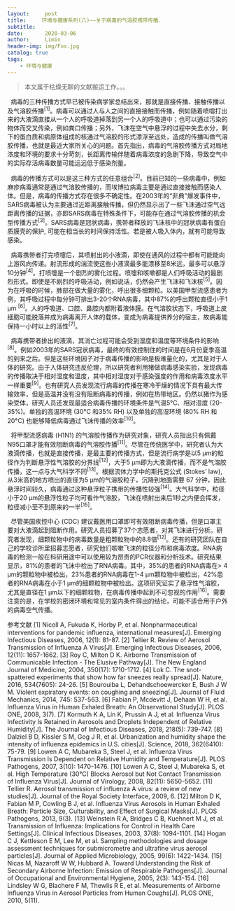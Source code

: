 ```yaml
---
layout:     post                  
title:     环境与健康系列(八)——关于病毒的气溶胶携带传播.
subtitle: 
date:       2020-03-06
author:     Limin                    
header-img: img/Fox.jpg    
catalog: true                     
tags:                             
    - 环境与健康
---
```


> 本文属于枯燥无聊的文献搬运工作。。。

&nbsp; 病毒的三种传播方式早已被传染病学家总结出来，那就是直接传播、接触传播以及气溶胶传播<sup>[1]</sup>。病毒可以通过人与人之间的直接接触而传播，例如随着喷嚏打出来的大液滴直接从一个人的呼吸道掉落到另一个人的呼吸道中；也可以通过污染的物体而交叉传染，例如粪口传播；另外，飞沫在空气中悬浮的过程中失去水分，剩下的蛋白质和病原体组成的核通过气溶胶的形式漂浮至远处，造成的传播叫做气溶胶传播，也就是最近大家所关心的问题。首先指出，病毒的气溶胶传播方式对局地浓度和环境的要求十分苛刻，长距离传输伴随着病毒浓度的急剧下降，导致空气中的实际存活病毒数量可能远远低于感染剂量。

&nbsp; 病毒的传播方式可以是这三种方式的任意组合<sup>[2]</sup>。目前已知的一些病毒中，例如麻疹病毒通常是通过气溶胶传播的，而埃博拉病毒主要是通过直接接触而感染人体。但是，病毒的传播方式存在很多不确定性。在2003年的“非典”爆发事件中，SARS病毒被认为主要通过近距离接触传播，但仍然显示出了一些飞沫通过空气远距离传播的证据，亦即SARS病毒在特殊条件下，可能存在通过气溶胶传播的机会型传播方式<sup>[3]</sup>。SARS病毒是冠状病毒，携带者释放的飞沫核中的冠状病毒有蛋白质膜壳的保护, 可能在相当长的时间保持活性。若是被人吸入体内，就有可能导致感染。

&nbsp; 病毒携带者打完喷嚏后，其喷射出的小液滴，即使在通风的过程中都有可能能向上游风向传递。射流形成的湍流使这些小液滴最多能漂移至8米远，最多可以悬浮10分钟<sup>[4]</sup>。打喷嚏是一个剧烈的雾化过程。喷嚏和咳嗽都是人们呼吸活动的最剧烈形式。即使是不剧烈的呼吸活动，例如说话，仍然会产生飞沫和飞沫核<sup>[5]</sup>。因为在呼吸的时候，肺部在做大量的雾化，呼出很多细颗粒。以美国甲型流感患者为例，其呼吸过程中每分钟可排出3-20个RNA病毒，其中87%的呼出颗粒直径小于1 µm <sup>[6]</sup>。人的呼吸道、口腔、鼻腔内都附着液体膜。在气溶胶状态下，呼吸道上皮细胞可能脱落并成为病毒离开人体的载体，变成为病毒提供养分的宿主，故病毒能保持一小时以上的活性<sup>[7]</sup>。

&nbsp; 病毒携带者排出的液滴，其消亡过程可能会受到湿度和温度等环境条件的影响<sup>[8]</sup>。例如2003年的SARS冠状病毒，最终的有效控制住的时间是在6月份夏季高温的到来之后。但是这些环境因子对于病毒传播的影响是极难量化的，尤其是对于人体的研究。由于人体研究违反伦理，所以研究者利用猪做病毒感染实验，发现病毒的传播取决于相对湿度和温度，其中相对湿度对于感染强度的作用和病毒浓度水平一样重要<sup>[9]</sup>。也有研究人员发现流行病毒的传播在寒冷干燥的情况下具有最大传输效率，但是高温并没有没有阻断病毒的传播，例如在热带地区。仍然以猪作为感染受体，研究人员还发现最适合病毒传播的环境条件是气温5°C、相对湿度 (20-35%)。单独的高温环境 (30°C 和35% RH) 以及单独的高湿环境 (80% RH 和20°C) 也能够降低病毒通过飞沫传播的效率<sup>[10]</sup>。

&nbsp; 将甲型流感病毒 (H1N1) 的气溶胶传播作为研究对象，研究人员指出只有佩戴N95口罩才能有效阻断病毒的气溶胶传播<sup>[11]</sup>。尽管在传统医学中，研究者认为大液滴传播，也就是直接传播，是最主要的传播方式，但是流行病学是以5 µm的粒径作为判断悬浮性气溶胶的分界线<sup>[12]</sup>，大于5 µm即为大液滴传播，而不是气溶胶传播，这一点与大气科学不同<sup>[13]</sup>。根据流体力学中的斯托克公式 (Stokes’ law), 从3米高的地方喷出的直径为5 µm的气溶胶粒子，沉降到地面需要 67 分钟，因此悬浮时间较久，病毒通过这种悬浮粒子携带的传播性较强<sup>[14]</sup>。大气科学中，粒径小于20 µm的悬浮性粒子均可看作气溶胶，飞沫在喷射出来后1秒之内便会挥发，粒径减小至不到原来的一半<sup>[15]</sup>。

&nbsp; 尽管美国疾控中心 (CDC) 建议戴医用口罩即可有效阻断病毒传播，但是口罩主要对大液滴起到阻断作用。研究人员招募了37个志愿者，对其飞沫进行分析。研究者发现，细颗粒物中的病毒数量是粗颗粒物中的8.8倍<sup>[12]</sup>。还有的研究团队在自己的学校诊所里招募志愿者，研究他们咳嗽飞沫的粒径分布和病毒浓度。RNA病毒的检测一般在科研用途中可以使用较为昂贵的PCR仪器和分析技术。研究结果显示，81%的患者的飞沫中检出了RNA病毒。其中，35%的患者的RNA病毒在> 4 µm的颗粒物中被检出，23%患者的RNA病毒在1-4 µm颗粒物中被检出，42%患者的RNA病毒在小于1 µm的细颗粒物中被检出。这项研究证实了悬浮性气溶胶，尤其是直径在1 µm以下的细颗粒物，在病毒传播中起到不可忽视的作用<sup>[16]</sup>。需要注意的是，在学校的密闭环境和常见的室内条件得出的结论，可能不适合用于户外的病毒空气传播。

参考文献
[1] Nicoll A, Fukuda K, Horby P, et al. Nonpharmaceutical interventions for pandemic influenza, international measures[J]. Emerging Infectious Diseases, 2006, 12(1): 81-87.
[2] Tellier R. Review of Aerosol Transmission of Influenza A Virus[J]. Emerging Infectious Diseases, 2006, 12(11): 1657-1662.
[3] Roy C, Milton D K. Airborne Transmission of Communicable Infection - The Elusive Pathway[J]. The New England Journal of Medicine, 2004, 350(17): 1710-1712.
[4] Lok C. The snot-spattered experiments that show how far sneezes really spread[J]. Nature, 2016, 534(7605): 24-26.
[5] Bourouiba L, Dehandschoewercker E, Bush J W M. Violent expiratory events: on coughing and sneezing[J]. Journal of Fluid Mechanics, 2014, 745: 537-563.
[6] Fabian P, Mcdevitt J, Dehaan W H, et al. Influenza Virus in Human Exhaled Breath: An Observational Study[J]. PLOS ONE, 2008, 3(7).
[7] Kormuth K A, Lin K, Prussin A J, et al. Influenza Virus Infectivity Is Retained in Aerosols and Droplets Independent of Relative Humidity[J]. The Journal of Infectious Diseases, 2018, 218(5): 739-747.
[8] Dalziel B D, Kissler S M, Gog J R, et al. Urbanization and humidity shape the intensity of influenza epidemics in U.S. cities[J]. Science, 2018, 362(6410): 75-79.
[9] Lowen A C, Mubareka S, Steel J, et al. Influenza Virus Transmission Is Dependent on Relative Humidity and Temperature[J]. PLOS Pathogens, 2007, 3(10): 1470-1476.
[10] Lowen A C, Steel J, Mubareka S, et al. High Temperature (30°C) Blocks Aerosol but Not Contact Transmission of Influenza Virus[J]. Journal of Virology, 2008, 82(11): 5650-5652.
[11] Tellier R. Aerosol transmission of influenza A virus: a review of new studies[J]. Journal of the Royal Society Interface, 2009, 6.
[12] Milton D K, Fabian M P, Cowling B J, et al. Influenza Virus Aerosols in Human Exhaled Breath: Particle Size, Culturability, and Effect of Surgical Masks[J]. PLOS Pathogens, 2013, 9(3).
[13] Weinstein R A, Bridges C B, Kuehnert M J, et al. Transmission of Influenza: Implications for Control in Health Care Settings[J]. Clinical Infectious Diseases, 2003, 37(8): 1094-1101.
[14] Hogan C J, Kettleson E M, Lee M, et al. Sampling methodologies and dosage assessment techniques for submicrometre and ultrafine virus aerosol particles[J]. Journal of Applied Microbiology, 2005, 99(6): 1422-1434.
[15] Nicas M, Nazaroff W W, Hubbard A. Toward Understanding the Risk of Secondary Airborne Infection: Emission of Respirable Pathogens[J]. Journal of Occupational and Environmental Hygiene, 2005, 2(3): 143-154.
[16] Lindsley W G, Blachere F M, Thewlis R E, et al. Measurements of Airborne Influenza Virus in Aerosol Particles from Human Coughs[J]. PLOS ONE, 2010, 5(11).

